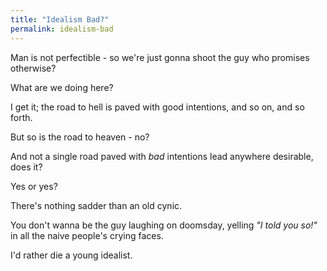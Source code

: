 ```yaml
---
title: "Idealism Bad?"
permalink: idealism-bad
---
```


Man is not perfectible - so we're just gonna shoot the guy who promises otherwise?

What are we doing here?

I get it; the road to hell is paved with good intentions, and so on, and so forth.

But so is the road to heaven - no?

And not a single road paved with *bad* intentions lead anywhere desirable, does it?

Yes or yes?

There's nothing sadder than an old cynic.

You don't wanna be the guy laughing on doomsday, yelling *"I told you so!"* in all the naive people's crying faces.

I'd rather die a young idealist.

